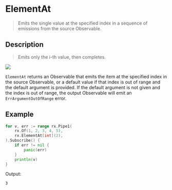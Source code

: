 # ElementAt

> Emits the single value at the specified index in a sequence of emissions from the source Observable.

## Description

> Emits only the i-th value, then completes.

![](https://rxjs.dev/assets/images/marble-diagrams/elementAt.png)

`ElementAt` returns an Observable that emits the item at the specified index in the source Observable, or a default value if that index is out of range and the default argument is provided. If the default argument is not given and the index is out of range, the output Observable will emit an `ErrArgumentOutOfRange` error.

## Example

```go
for v, err := range rx.Pipe1(
    rx.Of(1, 2, 3, 4, 5),
    rx.ElementAt[int](2),
).Subscribe() {
    if err != nil {
        panic(err)
    }
    println(v)
}
```

Output:

```
3
```
